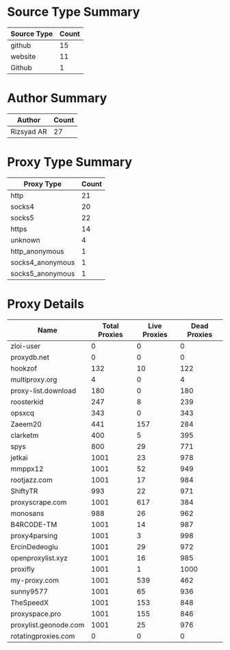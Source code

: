 # Source Type Summary

| Source Type | Count |
|-------------|-------|
| github | 15 |
| website | 11 |
| Github | 1 |


# Author Summary

| Author | Count |
|--------|-------|
| Rizsyad AR | 27 |


# Proxy Type Summary

| Proxy Type | Count |
|------------|-------|
| http | 21 |
| socks4 | 20 |
| socks5 | 22 |
| https | 14 |
| unknown | 4 |
| http_anonymous | 1 |
| socks4_anonymous | 1 |
| socks5_anonymous | 1 |


# Proxy Details

| Name | Total Proxies | Live Proxies | Dead Proxies |
|------|---------------|--------------|---------------|
| zloi-user | 0 | 0 | 0 |
| proxydb.net | 0 | 0 | 0 |
| hookzof | 132 | 10 | 122 |
| multiproxy.org | 4 | 0 | 4 |
| proxy-list.download | 180 | 0 | 180 |
| roosterkid | 247 | 8 | 239 |
| opsxcq | 343 | 0 | 343 |
| Zaeem20 | 441 | 157 | 284 |
| clarketm | 400 | 5 | 395 |
| spys | 800 | 29 | 771 |
| jetkai | 1001 | 23 | 978 |
| mmppx12 | 1001 | 52 | 949 |
| rootjazz.com | 1001 | 17 | 984 |
| ShiftyTR | 993 | 22 | 971 |
| proxyscrape.com | 1001 | 617 | 384 |
| monosans | 988 | 26 | 962 |
| B4RC0DE-TM | 1001 | 14 | 987 |
| proxy4parsing | 1001 | 3 | 998 |
| ErcinDedeoglu | 1001 | 29 | 972 |
| openproxylist.xyz | 1001 | 16 | 985 |
| proxifly | 1001 | 1 | 1000 |
| my-proxy.com | 1001 | 539 | 462 |
| sunny9577 | 1001 | 65 | 936 |
| TheSpeedX | 1001 | 153 | 848 |
| proxyspace.pro | 1001 | 155 | 846 |
| proxylist.geonode.com | 1001 | 25 | 976 |
| rotatingproxies.com | 0 | 0 | 0 |
